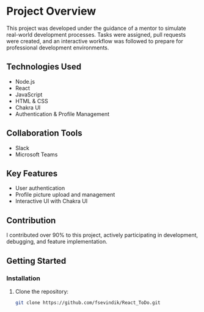 # Project Overview

This project was developed under the guidance of a mentor to simulate real-world development processes. Tasks were assigned, pull requests were created, and an interactive workflow was followed to prepare for professional development environments.

## Technologies Used
- Node.js
- React
- JavaScript
- HTML & CSS
- Chakra UI
- Authentication & Profile Management

## Collaboration Tools
- Slack
- Microsoft Teams

## Key Features
- User authentication
- Profile picture upload and management
- Interactive UI with Chakra UI

## Contribution
I contributed over 90% to this project, actively participating in development, debugging, and feature implementation.

## Getting Started

### Installation
1. Clone the repository:
   ```sh
   git clone https://github.com/fsevindik/React_ToDo.git

